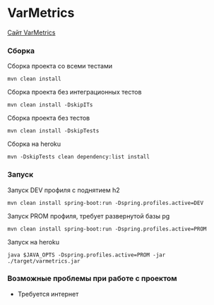 # VarMetrics

[Сайт VarMetrics](https://varmetrics.herokuapp.com/)


### Сборка 

Сборка проекта со всеми тестами
```
mvn clean install
```

Сборка проекта без интеграционных тестов
```
mvn clean install -DskipITs
```

Сборка проекта без тестов
```
mvn clean install -DskipTests
```

Сборка на heroku
```
mvn -DskipTests clean dependency:list install
```

### Запуск
Запуск DEV профиля с поднятием h2
```
mvn clean install spring-boot:run -Dspring.profiles.active=DEV
```

Запуск PROM профиля, требует развернутой базы pg
```
mvn clean install spring-boot:run -Dspring.profiles.active=PROM
```

Запуск на heroku
```
java $JAVA_OPTS -Dspring.profiles.active=PROM -jar ./target/varmetrics.jar
```

### Возможные проблемы при работе с проектом
- Требуется интернет